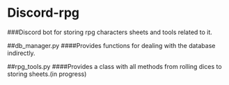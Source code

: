 # Discord-rpg
###Discord bot for storing rpg characters sheets and tools related to it.

##db_manager.py 
####Provides functions for dealing with the database indirectly.

##rpg_tools.py 
####Provides a class with all methods from rolling dices to storing sheets.(in progress)